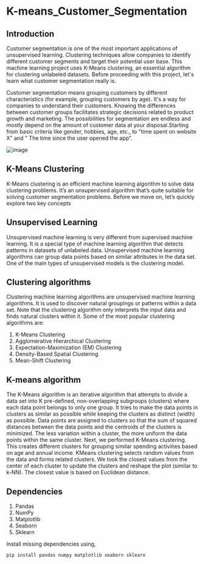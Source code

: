 # K-means_Customer_Segmentation
## Introduction
Customer segmentation is one of the most important applications of unsupervised learning. Clustering techniques allow companies to identify different customer segments and target their potential user base. This machine learning project uses K-Means clustering, an essential algorithm for clustering unlabeled datasets. Before proceeding with this project, let's learn what  customer segmentation really is. 

Customer segmentation  means grouping  customers by different characteristics (for example, grouping customers by age).
It's a way for companies to understand their customers. Knowing the differences between customer groups facilitates strategic decisions related to product growth and marketing.
The possibilities for segmentation are endless and mostly depend  on the amount of customer data  at your disposal.Starting from  basic criteria like gender, hobbies, age, etc., to "time spent on website X" and " The time since the  user opened the app”.

 ![image](https://user-images.githubusercontent.com/85514219/222490471-7767096f-c1c8-467b-a06a-ba03a4feb291.png)

## K-Means Clustering
K-Means clustering is an efficient machine learning algorithm to solve data clustering problems. It’s an unsupervised algorithm that’s quite suitable for solving customer segmentation problems. Before we move on, let’s quickly explore two key concepts

## Unsupervised Learning
Unsupervised machine learning is very different from supervised machine learning. It is a special type of machine learning algorithm that detects patterns in datasets of unlabeled data. Unsupervised machine learning algorithms can group data points based on similar attributes in the data set. One of the main types of unsupervised models is the clustering model.

## Clustering algorithms
Clustering machine learning algorithms are unsupervised machine learning algorithms. It is used to discover natural groupings or patterns within a data set. Note that the  clustering algorithm only interprets the input data and finds natural clusters within it.
Some of the most popular clustering algorithms are:  

1. K-Means Clustering
2. Agglomerative Hierarchical Clustering
3. Expectation-Maximization (EM) Clustering
4. Density-Based Spatial Clustering 
5. Mean-Shift Clustering

## K-means algorithm 
The K-Means algorithm is an iterative algorithm that attempts to divide a data set into K pre-defined, non-overlapping subgroups (clusters) where each data point belongs to only one group. It tries to make the data points in clusters as similar as possible while keeping the clusters as distinct (width) as possible. Data points are assigned to clusters so that the sum of squared distances between the data points and the centroids of the clusters is minimized. The less variation within a cluster, the more uniform the data points within the same cluster. Next, we performed K-Means clustering. This creates different clusters for grouping similar spending activities based on age and annual income. KMeans clustering selects random values ​​from the data and forms related clusters. We took the closest values ​​from the center of each cluster to update the clusters and reshape the plot (similar to k-NN). The closest value is based on Euclidean distance.

## Dependencies

1. Pandas
2. NumPy
3. Matplotlib
4. Seaborn
5. Sklearn

Install missing dependencies using,

    pip install pandas numpy matplotlib seaborn sklearn

